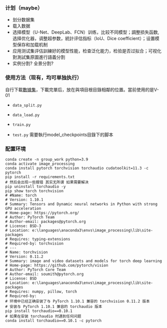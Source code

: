 ### 计划（maybe）

- 划分数据集 
- 载入数据
- 选择模型（U-Net、DeepLab、FCN）训练，比较不同模型；調整损失函数,选择优化器，调整超参数，統計评估指标（IoU、Dice coefficient）；设置模型保存和加载机制
- 应用测试集评估訓練好的模型性能，检查泛化能力，检验是否过拟合；可视化對測試集原圖進行語義分割
- 实例分割? 全景分割?

### 使用方法（现有，均可单独执行）

自行下載[數據集](https://doi.org/10.25919/5hzc-5p73)，下載完單后，放在與項目根目錄相鄰的位置。當前使用的是V-01

- `data_split.py` 

- `data_load.py` 

- `train.py` 

- `test.py` 需要執行model_checkpoints目錄下的脚本

### 配置环境

```
conda create -n group_work python=3.9
conda activate image_processing
conda install pytorch torchvision torchaudio cudatoolkit=11.3 -c pytorch
pip install -r requirements.txt
# 然后会出现一些报错 其实无所谓 如果需要解决
pip uninstall torchaudio -y
pip show torch torchvision
# #Name: torch
# Version: 1.10.1
# Summary: Tensors and Dynamic neural networks in Python with strong GPU acceleration
# Home-page: https://pytorch.org/
# Author: PyTorch Team
# Author-email: packages@pytorch.org
# License: BSD-3
# Location: e:\languages\anaconda3\envs\image_processing\lib\site-packages
# Requires: typing-extensions
# Required-by: torchvision
# ---
# Name: torchvision
# Version: 0.11.2
# Summary: image and video datasets and models for torch deep learning
# Home-page: https://github.com/pytorch/vision
# Author: PyTorch Core Team
# Author-email: soumith@pytorch.org
# License: BSD
# Location: e:\languages\anaconda3\envs\image_processing\lib\site-packages
# Requires: numpy, pillow, torch
# Required-by:
# 环境中已经正确安装了与 PyTorch 1.10.1 兼容的 torchvision 0.11.2 版本
# 安装与 PyTorch 1.10.1 兼容的 torchaudio 版本
pip install torchaudio==0.10.1 
# 如果在安装 torchaudio 时遇到任何问题
conda install torchaudio==0.10.1 -c pytorch
